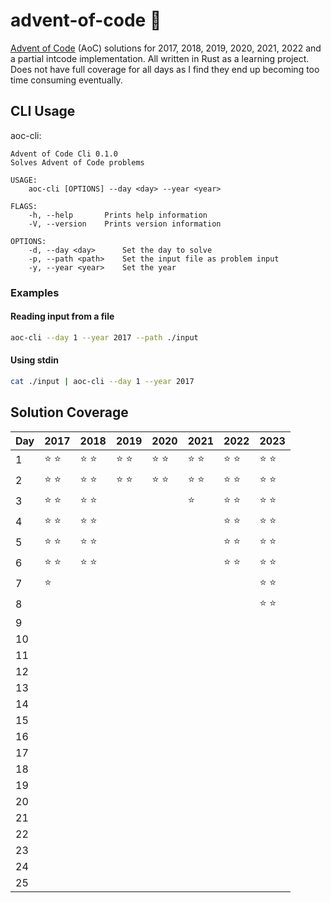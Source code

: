 # advent-of-code 🎄

[Advent of Code](https://adventofcode.com) (AoC) solutions for 2017, 2018, 2019,
2020, 2021, 2022 and a partial intcode implementation. All written in Rust as a
learning project. Does not have full coverage for all days as I find they end up
becoming too time consuming eventually.

## CLI Usage

aoc-cli:

```
Advent of Code Cli 0.1.0
Solves Advent of Code problems

USAGE:
    aoc-cli [OPTIONS] --day <day> --year <year>

FLAGS:
    -h, --help       Prints help information
    -V, --version    Prints version information

OPTIONS:
    -d, --day <day>      Set the day to solve
    -p, --path <path>    Set the input file as problem input
    -y, --year <year>    Set the year
```

### Examples

#### Reading input from a file

```sh
aoc-cli --day 1 --year 2017 --path ./input
```

#### Using stdin

```sh
cat ./input | aoc-cli --day 1 --year 2017
```

## Solution Coverage

| Day | 2017          | 2018          | 2019          | 2020          | 2021          | 2022          | 2023          |
| --- | ------------- | ------------- | ------------- | ------------- | ------------- | ------------- | ------------- |
| 1   | :star: :star: | :star: :star: | :star: :star: | :star: :star: | :star: :star: | :star: :star: | :star: :star: |
| 2   | :star: :star: | :star: :star: | :star: :star: | :star: :star: | :star: :star: | :star: :star: | :star: :star: |
| 3   | :star: :star: | :star: :star: |               |               | :star:        | :star: :star: | :star: :star: |
| 4   | :star: :star: | :star: :star: |               |               |               | :star: :star: | :star: :star: |
| 5   | :star: :star: | :star: :star: |               |               |               | :star: :star: | :star: :star: |
| 6   | :star: :star: | :star: :star: |               |               |               | :star: :star: | :star: :star: |
| 7   | :star:        |               |               |               |               |               | :star: :star: |
| 8   |               |               |               |               |               |               | :star: :star: |
| 9   |               |               |               |               |               |               |               |
| 10  |               |               |               |               |               |               |               |
| 11  |               |               |               |               |               |               |               |
| 12  |               |               |               |               |               |               |               |
| 13  |               |               |               |               |               |               |               |
| 14  |               |               |               |               |               |               |               |
| 15  |               |               |               |               |               |               |               |
| 16  |               |               |               |               |               |               |               |
| 17  |               |               |               |               |               |               |               |
| 18  |               |               |               |               |               |               |               |
| 19  |               |               |               |               |               |               |               |
| 20  |               |               |               |               |               |               |               |
| 21  |               |               |               |               |               |               |               |
| 22  |               |               |               |               |               |               |               |
| 23  |               |               |               |               |               |               |               |
| 24  |               |               |               |               |               |               |               |
| 25  |               |               |               |               |               |               |               |
